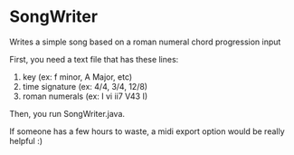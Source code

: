 # SongWriter
Writes a simple song based on a roman numeral chord progression input

First, you need a text file that has these lines:
1. key (ex: f minor, A Major, etc)
2. time signature (ex: 4/4, 3/4, 12/8)
3. roman numerals (ex: I vi ii7 V43 I)

Then, you run SongWriter.java.

If someone has a few hours to waste, a midi export option would be really helpful :)
